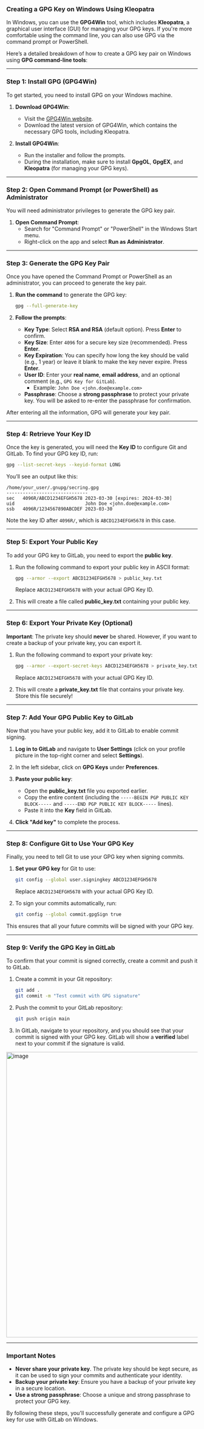 ### **Creating a GPG Key on Windows Using Kleopatra**

In Windows, you can use the **GPG4Win** tool, which includes **Kleopatra**, a graphical user interface (GUI) for managing your GPG keys. If you're more comfortable using the command line, you can also use GPG via the command prompt or PowerShell.

Here’s a detailed breakdown of how to create a GPG key pair on Windows using **GPG command-line tools**:

---

### **Step 1: Install GPG (GPG4Win)**
To get started, you need to install GPG on your Windows machine.

1. **Download GPG4Win**:
   - Visit the [GPG4Win website](https://gpg4win.org/).
   - Download the latest version of GPG4Win, which contains the necessary GPG tools, including Kleopatra.
   
2. **Install GPG4Win**:
   - Run the installer and follow the prompts.
   - During the installation, make sure to install **GpgOL**, **GpgEX**, and **Kleopatra** (for managing your GPG keys).

---

### **Step 2: Open Command Prompt (or PowerShell) as Administrator**
You will need administrator privileges to generate the GPG key pair.

1. **Open Command Prompt**:
   - Search for "Command Prompt" or "PowerShell" in the Windows Start menu.
   - Right-click on the app and select **Run as Administrator**.

---

### **Step 3: Generate the GPG Key Pair**
Once you have opened the Command Prompt or PowerShell as an administrator, you can proceed to generate the key pair.

1. **Run the command** to generate the GPG key:
   ```bash
   gpg --full-generate-key
   ```

2. **Follow the prompts**:
   - **Key Type**: Select **RSA and RSA** (default option). Press **Enter** to confirm.
   - **Key Size**: Enter `4096` for a secure key size (recommended). Press **Enter**.
   - **Key Expiration**: You can specify how long the key should be valid (e.g., 1 year) or leave it blank to make the key never expire. Press **Enter**.
   - **User ID**: Enter your **real name**, **email address**, and an optional comment (e.g., `GPG Key for GitLab`).
     - Example: `John Doe <john.doe@example.com>`
   - **Passphrase**: Choose a **strong passphrase** to protect your private key. You will be asked to re-enter the passphrase for confirmation.

After entering all the information, GPG will generate your key pair.

---

### **Step 4: Retrieve Your Key ID**
Once the key is generated, you will need the **Key ID** to configure Git and GitLab. To find your GPG key ID, run:

```bash
gpg --list-secret-keys --keyid-format LONG
```

You’ll see an output like this:

```
/home/your_user/.gnupg/secring.gpg
------------------------------
sec   4096R/ABCD1234EFGH5678 2023-03-30 [expires: 2024-03-30]
uid                          John Doe <john.doe@example.com>
ssb   4096R/1234567890ABCDEF 2023-03-30
```

Note the key ID after `4096R/`, which is `ABCD1234EFGH5678` in this case.

---

### **Step 5: Export Your Public Key**
To add your GPG key to GitLab, you need to export the **public key**.

1. Run the following command to export your public key in ASCII format:
   ```bash
   gpg --armor --export ABCD1234EFGH5678 > public_key.txt
   ```
   Replace `ABCD1234EFGH5678` with your actual GPG Key ID.

2. This will create a file called **public_key.txt** containing your public key.

---

### **Step 6: Export Your Private Key (Optional)**
**Important**: The private key should **never** be shared. However, if you want to create a backup of your private key, you can export it.

1. Run the following command to export your private key:
   ```bash
   gpg --armor --export-secret-keys ABCD1234EFGH5678 > private_key.txt
   ```
   Replace `ABCD1234EFGH5678` with your actual GPG Key ID.
   
2. This will create a **private_key.txt** file that contains your private key. Store this file securely!

---

### **Step 7: Add Your GPG Public Key to GitLab**
Now that you have your public key, add it to GitLab to enable commit signing.

1. **Log in to GitLab** and navigate to **User Settings** (click on your profile picture in the top-right corner and select **Settings**).
   
2. In the left sidebar, click on **GPG Keys** under **Preferences**.

3. **Paste your public key**:
   - Open the **public_key.txt** file you exported earlier.
   - Copy the entire content (including the `-----BEGIN PGP PUBLIC KEY BLOCK-----` and `-----END PGP PUBLIC KEY BLOCK-----` lines).
   - Paste it into the **Key** field in GitLab.

4. **Click "Add key"** to complete the process.

---

### **Step 8: Configure Git to Use Your GPG Key**
Finally, you need to tell Git to use your GPG key when signing commits.

1. **Set your GPG key** for Git to use:
   ```bash
   git config --global user.signingkey ABCD1234EFGH5678
   ```
   Replace `ABCD1234EFGH5678` with your actual GPG Key ID.

2. To sign your commits automatically, run:
   ```bash
   git config --global commit.gpgSign true
   ```

This ensures that all your future commits will be signed with your GPG key.

---

### **Step 9: Verify the GPG Key in GitLab**
To confirm that your commit is signed correctly, create a commit and push it to GitLab.

1. Create a commit in your Git repository:
   ```bash
   git add .
   git commit -m "Test commit with GPG signature"
   ```

2. Push the commit to your GitLab repository:
   ```bash
   git push origin main
   ```

3. In GitLab, navigate to your repository, and you should see that your commit is signed with your GPG key. GitLab will show a **verified** label next to your commit if the signature is valid.

<img width="749" alt="image" src="https://github.com/user-attachments/assets/0a322bd9-18dc-42d1-a87e-a5e673e8db15" />


---

### **Important Notes**
- **Never share your private key**. The private key should be kept secure, as it can be used to sign your commits and authenticate your identity.
- **Backup your private key**: Ensure you have a backup of your private key in a secure location.
- **Use a strong passphrase**: Choose a unique and strong passphrase to protect your GPG key.

By following these steps, you'll successfully generate and configure a GPG key for use with GitLab on Windows.
